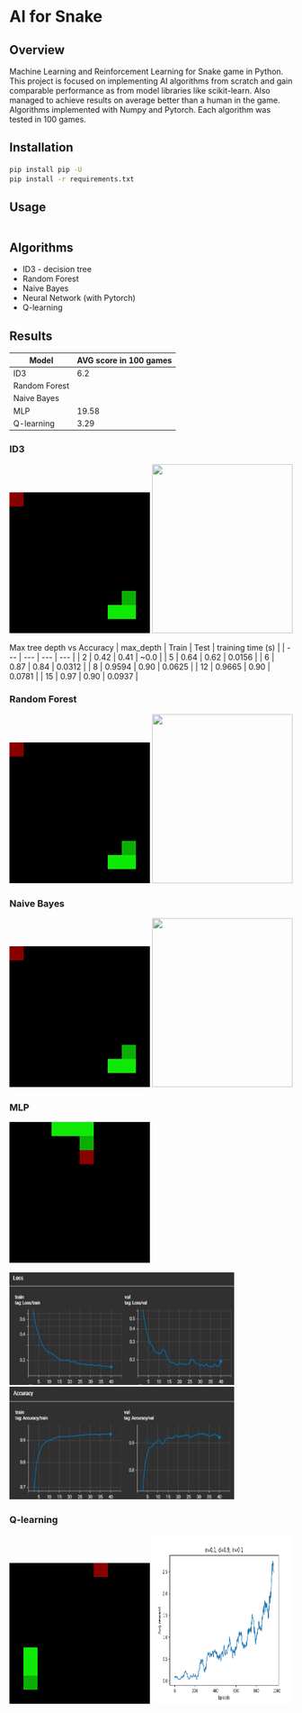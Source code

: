 # AI for Snake

## Overview

Machine Learning and Reinforcement Learning for Snake game in Python. This project is focused on implementing AI algorithms from scratch and gain comparable performance as from model libraries like scikit-learn. Also managed to achieve results on average better than a human in the game. Algorithms implemented with Numpy and Pytorch. Each algorithm was tested in 100 games.

## Installation

```bash
pip install pip -U
pip install -r requirements.txt
```

## Usage

```python

```

## Algorithms

* ID3 - decision tree
* Random Forest
* Naive Bayes
* Neural Network (with Pytorch)
* Q-learning

## Results

| Model  | AVG score in 100 games |
| --- | --- |
| ID3  | 6.2 |
| Random Forest |  |
| Naive Bayes |  |
| MLP | 19.58 |
| Q-learning | 3.29 |

### ID3
<p float="left">
  <img src="docs/id3.gif" width="250" height="250"/>
  <img src="docs/id3.png" width="250" height="300"/>
</p>

Max tree depth vs Accuracy
| max_depth | Train | Test | training time (s) |
| --- | --- | --- | --- |
| 2 | 0.42 | 0.41 | ~0.0 |
| 5 | 0.64 | 0.62 | 0.0156 |
| 6 | 0.87 | 0.84 | 0.0312 |
| 8 | 0.9594 | 0.90 | 0.0625 |
| 12 | 0.9665 | 0.90 | 0.0781 |
| 15 | 0.97 | 0.90 | 0.0937 |

### Random Forest
<p float="left">
  <img src="docs/id3.gif" width="250" height="250"/>
  <img src="docs/id3.png" width="250" height="300"/>
</p>

### Naive Bayes
<p float="left">
  <img src="docs/id3.gif" width="250" height="250"/>
  <img src="docs/id3.png" width="250" height="300"/>
</p>

### MLP
<img src="docs/mlp.gif" width="250" height="250"/>
<p float="left">
  <img src="docs/mlp_loss.png" width="400" height="200"/>
  <img src="docs/mlp_acc.png" width="400" height="200"/>
</p>

### Q-learning
<p float="left">
  <img src="docs/qlearning.gif" width="250" height="250"/>
  <img src="docs/qlearning.png" width="250" height="300"/>
</p>
